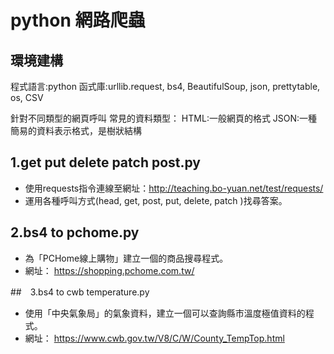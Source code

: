 # python 網路爬蟲

## 環境建構

程式語言:python
函式庫:urllib.request, bs4, BeautifulSoup, json, prettytable, os, CSV

針對不同類型的網頁呼叫
常見的資料類型：
HTML:一般網頁的格式
JSON:一種簡易的資料表示格式，是樹狀結構


## 1.get put delete patch post.py
* 使用requests指令連線至網址：http://teaching.bo-yuan.net/test/requests/
* 運用各種呼叫方式(head, get, post, put, delete, patch )找尋答案。


## 2.bs4 to pchome.py
* 為「PCHome線上購物」建立一個的商品搜尋程式。
* 網址： https://shopping.pchome.com.tw/


##　3.bs4 to cwb temperature.py
* 使用「中央氣象局」的氣象資料，建立一個可以查詢縣市溫度極值資料的程式。
* 網址： https://www.cwb.gov.tw/V8/C/W/County_TempTop.html
